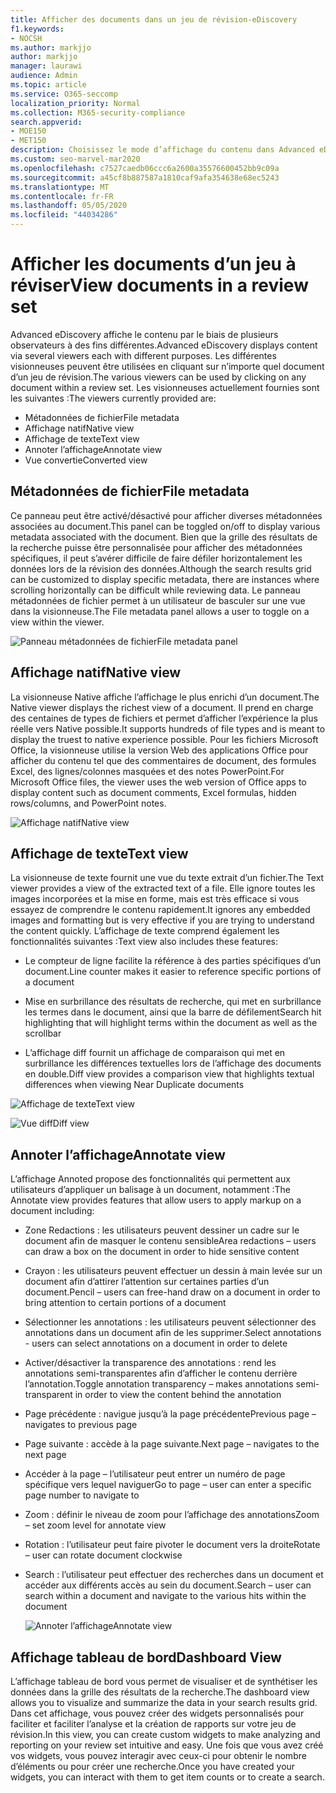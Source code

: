 ```yaml
---
title: Afficher des documents dans un jeu de révision-eDiscovery
f1.keywords:
- NOCSH
ms.author: markjjo
author: markjjo
manager: laurawi
audience: Admin
ms.topic: article
ms.service: O365-seccomp
localization_priority: Normal
ms.collection: M365-security-compliance
search.appverid:
- MOE150
- MET150
description: Choisissez le mode d’affichage du contenu dans Advanced eDiscovery, comme texte, annoter, converti ou affichage natif.
ms.custom: seo-marvel-mar2020
ms.openlocfilehash: c7527caedb06ccc6a2600a35576600452bb9c09a
ms.sourcegitcommit: a45cf8b887587a1810caf9afa354638e68ec5243
ms.translationtype: MT
ms.contentlocale: fr-FR
ms.lasthandoff: 05/05/2020
ms.locfileid: "44034286"
---
```

# <a name="view-documents-in-a-review-set"></a><span data-ttu-id="5f569-103">Afficher les documents d’un jeu à réviser</span><span class="sxs-lookup"><span data-stu-id="5f569-103">View documents in a review set</span></span>

<span data-ttu-id="5f569-104">Advanced eDiscovery affiche le contenu par le biais de plusieurs observateurs à des fins différentes.</span><span class="sxs-lookup"><span data-stu-id="5f569-104">Advanced eDiscovery displays content via several viewers each with different purposes.</span></span> <span data-ttu-id="5f569-105">Les différentes visionneuses peuvent être utilisées en cliquant sur n’importe quel document d’un jeu de révision.</span><span class="sxs-lookup"><span data-stu-id="5f569-105">The various viewers can be used by clicking on any document within a review set.</span></span> <span data-ttu-id="5f569-106">Les visionneuses actuellement fournies sont les suivantes :</span><span class="sxs-lookup"><span data-stu-id="5f569-106">The viewers currently provided are:</span></span>

- <span data-ttu-id="5f569-107">Métadonnées de fichier</span><span class="sxs-lookup"><span data-stu-id="5f569-107">File metadata</span></span>
- <span data-ttu-id="5f569-108">Affichage natif</span><span class="sxs-lookup"><span data-stu-id="5f569-108">Native view</span></span>
- <span data-ttu-id="5f569-109">Affichage de texte</span><span class="sxs-lookup"><span data-stu-id="5f569-109">Text view</span></span>
- <span data-ttu-id="5f569-110">Annoter l’affichage</span><span class="sxs-lookup"><span data-stu-id="5f569-110">Annotate view</span></span>
- <span data-ttu-id="5f569-111">Vue convertie</span><span class="sxs-lookup"><span data-stu-id="5f569-111">Converted view</span></span>

## <a name="file-metadata"></a><span data-ttu-id="5f569-112">Métadonnées de fichier</span><span class="sxs-lookup"><span data-stu-id="5f569-112">File metadata</span></span>

<span data-ttu-id="5f569-113">Ce panneau peut être activé/désactivé pour afficher diverses métadonnées associées au document.</span><span class="sxs-lookup"><span data-stu-id="5f569-113">This panel can be toggled on/off to display various metadata associated with the document.</span></span> <span data-ttu-id="5f569-114">Bien que la grille des résultats de la recherche puisse être personnalisée pour afficher des métadonnées spécifiques, il peut s’avérer difficile de faire défiler horizontalement les données lors de la révision des données.</span><span class="sxs-lookup"><span data-stu-id="5f569-114">Although the search results grid can be customized to display specific metadata, there are instances where scrolling horizontally can be difficult while reviewing data.</span></span> <span data-ttu-id="5f569-115">Le panneau métadonnées de fichier permet à un utilisateur de basculer sur une vue dans la visionneuse.</span><span class="sxs-lookup"><span data-stu-id="5f569-115">The File metadata panel allows a user to toggle on a view within the viewer.</span></span>

![<span data-ttu-id="5f569-116">Panneau métadonnées de fichier</span><span class="sxs-lookup"><span data-stu-id="5f569-116">File metadata panel</span></span>
](../media/Reviewimage2.png)

## <a name="native-view"></a><span data-ttu-id="5f569-117">Affichage natif</span><span class="sxs-lookup"><span data-stu-id="5f569-117">Native view</span></span>

<span data-ttu-id="5f569-118">La visionneuse Native affiche l’affichage le plus enrichi d’un document.</span><span class="sxs-lookup"><span data-stu-id="5f569-118">The Native viewer displays the richest view of a document.</span></span> <span data-ttu-id="5f569-119">Il prend en charge des centaines de types de fichiers et permet d’afficher l’expérience la plus réelle vers Native possible.</span><span class="sxs-lookup"><span data-stu-id="5f569-119">It supports hundreds of file types and is meant to display the truest to native experience possible.</span></span> <span data-ttu-id="5f569-120">Pour les fichiers Microsoft Office, la visionneuse utilise la version Web des applications Office pour afficher du contenu tel que des commentaires de document, des formules Excel, des lignes/colonnes masquées et des notes PowerPoint.</span><span class="sxs-lookup"><span data-stu-id="5f569-120">For Microsoft Office files, the viewer uses the web version of Office apps to display content such as document comments, Excel formulas, hidden rows/columns, and PowerPoint notes.</span></span>

![<span data-ttu-id="5f569-121">Affichage natif</span><span class="sxs-lookup"><span data-stu-id="5f569-121">Native view</span></span>
](../media/Reviewimage3.png)

## <a name="text-view"></a><span data-ttu-id="5f569-122">Affichage de texte</span><span class="sxs-lookup"><span data-stu-id="5f569-122">Text view</span></span>

<span data-ttu-id="5f569-123">La visionneuse de texte fournit une vue du texte extrait d’un fichier.</span><span class="sxs-lookup"><span data-stu-id="5f569-123">The Text viewer provides a view of the extracted text of a file.</span></span> <span data-ttu-id="5f569-124">Elle ignore toutes les images incorporées et la mise en forme, mais est très efficace si vous essayez de comprendre le contenu rapidement.</span><span class="sxs-lookup"><span data-stu-id="5f569-124">It ignores any embedded images and formatting but is very effective if you are trying to understand the content quickly.</span></span> <span data-ttu-id="5f569-125">L’affichage de texte comprend également les fonctionnalités suivantes :</span><span class="sxs-lookup"><span data-stu-id="5f569-125">Text view also includes these features:</span></span>

  - <span data-ttu-id="5f569-126">Le compteur de ligne facilite la référence à des parties spécifiques d’un document.</span><span class="sxs-lookup"><span data-stu-id="5f569-126">Line counter makes it easier to reference specific portions of a document</span></span>

  - <span data-ttu-id="5f569-127">Mise en surbrillance des résultats de recherche, qui met en surbrillance les termes dans le document, ainsi que la barre de défilement</span><span class="sxs-lookup"><span data-stu-id="5f569-127">Search hit highlighting that will highlight terms within the document as well as the scrollbar</span></span>

  - <span data-ttu-id="5f569-128">L’affichage diff fournit un affichage de comparaison qui met en surbrillance les différences textuelles lors de l’affichage des documents en double.</span><span class="sxs-lookup"><span data-stu-id="5f569-128">Diff view provides a comparison view that highlights textual differences when viewing Near Duplicate documents</span></span>

![<span data-ttu-id="5f569-129">Affichage de texte</span><span class="sxs-lookup"><span data-stu-id="5f569-129">Text view</span></span>
](../media/Reviewimage4.png)

![<span data-ttu-id="5f569-130">Vue diff</span><span class="sxs-lookup"><span data-stu-id="5f569-130">Diff view</span></span>
](../media/Reviewimage5.png)

## <a name="annotate-view"></a><span data-ttu-id="5f569-131">Annoter l’affichage</span><span class="sxs-lookup"><span data-stu-id="5f569-131">Annotate view</span></span>

<span data-ttu-id="5f569-132">L’affichage Annoted propose des fonctionnalités qui permettent aux utilisateurs d’appliquer un balisage à un document, notamment :</span><span class="sxs-lookup"><span data-stu-id="5f569-132">The Annotate view provides features that allow users to apply markup on a document including:</span></span>

  - <span data-ttu-id="5f569-133">Zone Redactions : les utilisateurs peuvent dessiner un cadre sur le document afin de masquer le contenu sensible</span><span class="sxs-lookup"><span data-stu-id="5f569-133">Area redactions – users can draw a box on the document in order to hide sensitive content</span></span>

  - <span data-ttu-id="5f569-134">Crayon : les utilisateurs peuvent effectuer un dessin à main levée sur un document afin d’attirer l’attention sur certaines parties d’un document.</span><span class="sxs-lookup"><span data-stu-id="5f569-134">Pencil – users can free-hand draw on a document in order to bring attention to certain portions of a document</span></span>

  - <span data-ttu-id="5f569-135">Sélectionner les annotations : les utilisateurs peuvent sélectionner des annotations dans un document afin de les supprimer.</span><span class="sxs-lookup"><span data-stu-id="5f569-135">Select annotations - users can select annotations on a document in order to delete</span></span>

  - <span data-ttu-id="5f569-136">Activer/désactiver la transparence des annotations : rend les annotations semi-transparentes afin d’afficher le contenu derrière l’annotation.</span><span class="sxs-lookup"><span data-stu-id="5f569-136">Toggle annotation transparency – makes annotations semi-transparent in order to view the content behind the annotation</span></span>

  - <span data-ttu-id="5f569-137">Page précédente : navigue jusqu’à la page précédente</span><span class="sxs-lookup"><span data-stu-id="5f569-137">Previous page – navigates to previous page</span></span>

  - <span data-ttu-id="5f569-138">Page suivante : accède à la page suivante.</span><span class="sxs-lookup"><span data-stu-id="5f569-138">Next page – navigates to the next page</span></span>

  - <span data-ttu-id="5f569-139">Accéder à la page – l’utilisateur peut entrer un numéro de page spécifique vers lequel naviguer</span><span class="sxs-lookup"><span data-stu-id="5f569-139">Go to page – user can enter a specific page number to navigate to</span></span>

  - <span data-ttu-id="5f569-140">Zoom : définir le niveau de zoom pour l’affichage des annotations</span><span class="sxs-lookup"><span data-stu-id="5f569-140">Zoom – set zoom level for annotate view</span></span>

  - <span data-ttu-id="5f569-141">Rotation : l’utilisateur peut faire pivoter le document vers la droite</span><span class="sxs-lookup"><span data-stu-id="5f569-141">Rotate – user can rotate document clockwise</span></span>

  - <span data-ttu-id="5f569-142">Search : l’utilisateur peut effectuer des recherches dans un document et accéder aux différents accès au sein du document.</span><span class="sxs-lookup"><span data-stu-id="5f569-142">Search – user can search within a document and navigate to the various hits within the document</span></span>
    
    ![<span data-ttu-id="5f569-143">Annoter l’affichage</span><span class="sxs-lookup"><span data-stu-id="5f569-143">Annotate view</span></span>
    ](../media/Reviewimage1.png)

## <a name="dashboard-view"></a><span data-ttu-id="5f569-144">Affichage tableau de bord</span><span class="sxs-lookup"><span data-stu-id="5f569-144">Dashboard View</span></span> 
<span data-ttu-id="5f569-145">L’affichage tableau de bord vous permet de visualiser et de synthétiser les données dans la grille des résultats de la recherche.</span><span class="sxs-lookup"><span data-stu-id="5f569-145">The dashboard view allows you to visualize and summarize the data in your search results grid.</span></span> <span data-ttu-id="5f569-146">Dans cet affichage, vous pouvez créer des widgets personnalisés pour faciliter et faciliter l’analyse et la création de rapports sur votre jeu de révision.</span><span class="sxs-lookup"><span data-stu-id="5f569-146">In this view, you can create custom widgets to make analyzing and reporting on your review set intuitive and easy.</span></span> <span data-ttu-id="5f569-147">Une fois que vous avez créé vos widgets, vous pouvez interagir avec ceux-ci pour obtenir le nombre d’éléments ou pour créer une recherche.</span><span class="sxs-lookup"><span data-stu-id="5f569-147">Once you have created your widgets, you can interact with them to get item counts or to create a search.</span></span> 
